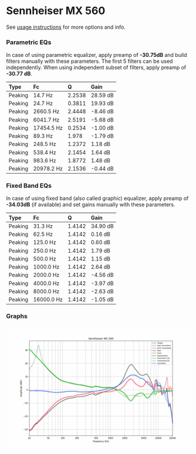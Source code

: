 # Sennheiser MX 560
See [usage instructions](https://github.com/jaakkopasanen/AutoEq#usage) for more options and info.

### Parametric EQs
In case of using parametric equalizer, apply preamp of **-30.75dB** and build filters manually
with these parameters. The first 5 filters can be used independently.
When using independent subset of filters, apply preamp of **-30.77 dB**.

| Type    | Fc         |      Q | Gain     |
|:--------|:-----------|:-------|:---------|
| Peaking | 14.7 Hz    | 2.2538 | 28.59 dB |
| Peaking | 24.7 Hz    | 0.3811 | 19.93 dB |
| Peaking | 2660.5 Hz  | 2.4448 | -8.46 dB |
| Peaking | 6041.7 Hz  | 2.5191 | -5.68 dB |
| Peaking | 17454.5 Hz | 0.2534 | -1.00 dB |
| Peaking | 89.3 Hz    | 1.978  | -1.79 dB |
| Peaking | 248.5 Hz   | 1.2372 | 1.18 dB  |
| Peaking | 538.4 Hz   | 2.1454 | 1.64 dB  |
| Peaking | 983.6 Hz   | 1.8772 | 1.48 dB  |
| Peaking | 20978.2 Hz | 2.1536 | -0.44 dB |

### Fixed Band EQs
In case of using fixed band (also called graphic) equalizer, apply preamp of **-34.03dB**
(if available) and set gains manually with these parameters.

| Type    | Fc         |      Q | Gain     |
|:--------|:-----------|:-------|:---------|
| Peaking | 31.3 Hz    | 1.4142 | 34.90 dB |
| Peaking | 62.5 Hz    | 1.4142 | 0.16 dB  |
| Peaking | 125.0 Hz   | 1.4142 | 0.60 dB  |
| Peaking | 250.0 Hz   | 1.4142 | 1.79 dB  |
| Peaking | 500.0 Hz   | 1.4142 | 1.15 dB  |
| Peaking | 1000.0 Hz  | 1.4142 | 2.64 dB  |
| Peaking | 2000.0 Hz  | 1.4142 | -4.56 dB |
| Peaking | 4000.0 Hz  | 1.4142 | -3.97 dB |
| Peaking | 8000.0 Hz  | 1.4142 | -2.63 dB |
| Peaking | 16000.0 Hz | 1.4142 | -1.05 dB |

### Graphs
![](./Sennheiser%20MX%20560.png)